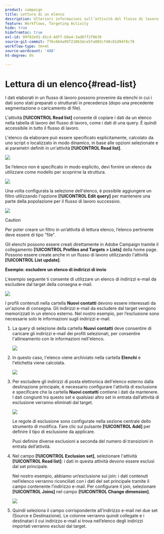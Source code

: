 ```yaml
---
product: campaign
title: Lettura di un elenco
description: Ulteriori informazioni sull’attività del flusso di lavoro Read list (Leggi elenco)
feature: Workflows, Targeting Activity
hide: true
hidefromtoc: true
exl-id: 99f82e91-45cd-4dff-b8a4-3ad87f2f9639
source-git-commit: 776c664a99721063dce5fa003cf40c81d94f8c78
workflow-type: tm+mt
source-wordcount: '488'
ht-degree: 0%

---
```


# Lettura di un elenco{#read-list}



I dati elaborati in un flusso di lavoro possono provenire da elenchi in cui i dati sono stati preparati o strutturati in precedenza (dopo una precedente segmentazione o caricamento di file).

L&#39;attività **[!UICONTROL Read list]** consente di copiare i dati da un elenco nella tabella di lavoro del flusso di lavoro, come i dati di una query. È quindi accessibile in tutto il flusso di lavoro.

L&#39;elenco da elaborare può essere specificato esplicitamente, calcolato da uno script o localizzato in modo dinamico, in base alle opzioni selezionate e ai parametri definiti in un&#39;attività **[!UICONTROL Read list]**.

![](assets/list_edit_select_option_01.png)

Se l’elenco non è specificato in modo esplicito, devi fornire un elenco da utilizzare come modello per scoprirne la struttura.

![](assets/s_advuser_list_template_select.png)

Una volta configurata la selezione dell&#39;elenco, è possibile aggiungere un filtro utilizzando l&#39;opzione **[!UICONTROL Edit query]** per mantenere una parte della popolazione per il flusso di lavoro successivo.

![](assets/wf_readlist_1.png)

>[!CAUTION]
>
>Per poter creare un filtro in un’attività di lettura elenco, l’elenco pertinente deve essere di tipo &quot;file&quot;.

Gli elenchi possono essere creati direttamente in Adobe Campaign tramite il collegamento **[!UICONTROL Profiles and Targets > Lists]** della home page. Possono essere create anche in un flusso di lavoro utilizzando l&#39;attività **[!UICONTROL List update]**.

**Esempio: escludere un elenco di indirizzi di invio**

L’esempio seguente ti consente di utilizzare un elenco di indirizzi e-mail da escludere dal target della consegna e-mail.

![](assets/s_advuser_list_read_sample_1.png)

I profili contenuti nella cartella **Nuovi contatti** devono essere interessati da un&#39;azione di consegna. Gli indirizzi e-mail da escludere dal target vengono memorizzati in un elenco esterno. Nel nostro esempio, per l’esclusione sono necessarie solo le informazioni sugli indirizzi e-mail.

1. La query di selezione della cartella **Nuovi contatti** deve consentire di caricare gli indirizzi e-mail dei profili selezionati, per consentire l&#39;allineamento con le informazioni nell&#39;elenco.

   ![](assets/s_advuser_list_read_sample_0.png)

1. In questo caso, l&#39;elenco viene archiviato nella cartella **Elenchi** e l&#39;etichetta viene calcolata.

   ![](assets/s_advuser_list_read_sample_2.png)

1. Per escludere gli indirizzi di posta elettronica dell&#39;elenco esterno dalla destinazione principale, è necessario configurare l&#39;attività di esclusione e specificare che la cartella **Nuovi contatti** contiene i dati da mantenere. I dati congiunti tra questo set e qualsiasi altro set in entrata dall’attività di esclusione verranno eliminati dal target.

   ![](assets/s_advuser_list_read_sample_3.png)

   Le regole di esclusione sono configurate nella sezione centrale dello strumento di modifica. Fare clic sul pulsante **[!UICONTROL Add]** per definire il tipo di esclusione da applicare.

   Puoi definire diverse esclusioni a seconda del numero di transizioni in entrata dell’attività.

1. Nel campo **[!UICONTROL Exclusion set]**, selezionare l&#39;attività **[!UICONTROL Read list]**: i dati in questa attività devono essere esclusi dal set principale.

   Nel nostro esempio, abbiamo un’esclusione sui join: i dati contenuti nell’elenco verranno riconciliati con i dati del set principale tramite il campo contenente l’indirizzo e-mail. Per configurare il join, selezionare **[!UICONTROL Joins]** nel campo **[!UICONTROL Change dimension]**.

   ![](assets/s_advuser_list_read_sample_4.png)

1. Quindi seleziona il campo corrispondente all’indirizzo e-mail nei due set (Source e Destinazione). Le colonne verranno quindi collegate e i destinatari il cui indirizzo e-mail si trova nell’elenco degli indirizzi importati verranno esclusi dal target.
